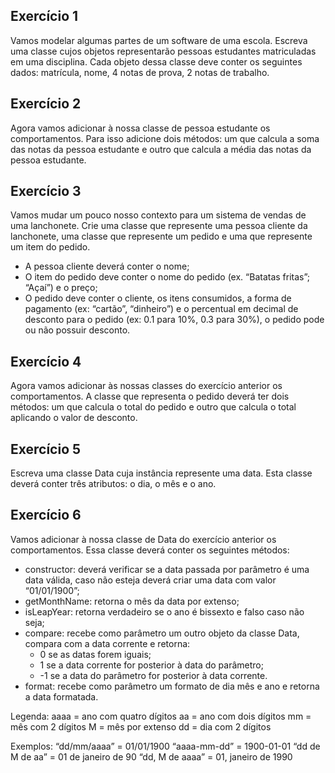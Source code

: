 ## Exercício 1
Vamos modelar algumas partes de um software de uma escola. Escreva uma classe cujos objetos representarão pessoas estudantes matriculadas em uma disciplina.
Cada objeto dessa classe deve conter os seguintes dados: matrícula, nome, 4 notas de prova, 2 notas de trabalho.

## Exercício 2
Agora vamos adicionar à nossa classe de pessoa estudante os comportamentos. Para isso adicione dois métodos: um que calcula a soma das notas da pessoa estudante e outro que calcula a média das notas da pessoa estudante.

## Exercício 3
Vamos mudar um pouco nosso contexto para um sistema de vendas de uma lanchonete. Crie uma classe que represente uma pessoa cliente da lanchonete, uma classe que represente um pedido e uma que represente um item do pedido.

 - A pessoa cliente deverá conter o nome;
 - O item do pedido deve conter o nome do pedido (ex. “Batatas fritas”; “Açaí”) e o preço;
 - O pedido deve conter o cliente, os itens consumidos, a forma de pagamento (ex: “cartão”, “dinheiro”) e o percentual em decimal de desconto para o pedido (ex: 0.1 para 10%, 0.3 para 30%), o pedido pode ou não possuir desconto.

## Exercício 4
Agora vamos adicionar às nossas classes do exercício anterior os comportamentos. A classe que representa o pedido deverá ter dois métodos: um que calcula o total do pedido e outro que calcula o total aplicando o valor de desconto.

## Exercício 5
Escreva uma classe Data cuja instância represente uma data. Esta classe deverá conter três atributos: o dia, o mês e o ano.

## Exercício 6
Vamos adicionar à nossa classe de Data do exercício anterior os comportamentos. Essa classe deverá conter os seguintes métodos:

- constructor: deverá verificar se a data passada por parâmetro é uma data válida, caso não esteja deverá criar uma data com valor “01/01/1900”;
- getMonthName: retorna o mês da data por extenso;
- isLeapYear: retorna verdadeiro se o ano é bissexto e falso caso não seja;
- compare: recebe como parâmetro um outro objeto da classe Data, compara com a data corrente e retorna:
  - 0 se as datas forem iguais;
  - 1 se a data corrente for posterior à data do parâmetro;
  - -1 se a data do parâmetro for posterior à data corrente.
- format: recebe como parâmetro um formato de dia mês e ano e retorna a data formatada.

Legenda:
aaaa = ano com quatro dígitos
aa = ano com dois dígitos
mm = mês com 2 dígitos
M = mês por extenso
dd = dia com 2 dígitos

Exemplos:
“dd/mm/aaaa” = 01/01/1900
“aaaa-mm-dd” = 1900-01-01
“dd de M de aa” = 01 de janeiro de 90
“dd, M de aaaa” = 01, janeiro de 1990
